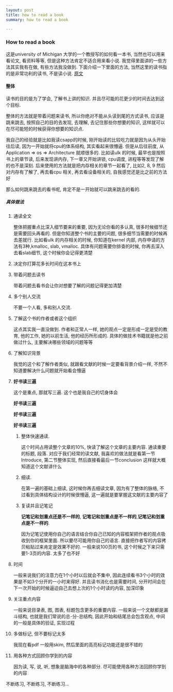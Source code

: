 ```yaml
---
layout: post
title: how to read a book
summary: how to read a book

---
```

### How to read a book

这是university of Michigan 大学的一个教授写的如何看一本书, 当然也可以用来看论文, 看资料等等, 但是这种方法肯定不适合用来看小说. 我觉得里面讲的一些方法其实我有在做, 有些方法我没做到. 下面介绍一下里面的方法, 当然这里的读书指的是非常功利的读书, 不是读小说. [原文][1]



#### 整体

读书的目的是为了学会, 了解书上讲的知识. 并且尽可能的花更少的时间去达到这个目标.

整体的方法就是带着问题来读书, 所以你绝对不能从头读到尾的方式读书, 应该是跳来跳去, 按照自己的目的去发现, 去理解, 去记住那些你想要的知识, 这样就可以在尽可能短的时候获得你想要的知识点. 

我自己的经验就是比如我读csapp的时候, 刚开始读的比较吃力就是因为从头开始往后读, 因为一开始就将cpu的体系结构, 其实看起来很懵逼. 但是从后往前度, 从Application => os => Architecture 就顺很多的. 比如读ulk 的时候, 最早也是按照书上的章节读, 后来发现讲内存, 下一章又开始讲锁, cpu调度, 进程等等发现了解的也不是深刻. 后来使用的方法就是把内存相关的章节一起看了, 比如2, 8, 9 然后对内存有了解了, 再去看cpu 相关, 再去看设备相关的, 自我感觉还是比之前的方法好

那么如何跳来跳去的看书呢, 肯定不是一开始就可以跳来跳去的看的.

##### 具体做法

1. 通读全文

   整体把握重点比深入细节要来的重要, 因为无论你看的多认真, 很多时候细节还是需要回头再看的. 但是你知道整个书的主要的问题, 很多细节当需要的时候再去差就行. 比如看ulk 的内存相关的时候, 你知道在kernel 内部, 内存申请的方法有3种,kmalloc, slab, vmalloc. 具体有问题需要你排查的时候, 你再去深入去看slab细节, 这个时候你会记得更清楚

2. 决定你打算花多长时间在这本书上

3. 带着问题去读书

   带着问题去看书会让你对想要了解的问题记得更加清楚

4. 多个别人交流

   不要一个人看,  多和别人交流. 

5. 了解这个书的作者或者这个组织

   这点其实我一直没做到. 作者和正常人一样, 她的观点一定是形成一定是受的教育, 他的工作, 她的以前生活, 他的经历所形成的. 具体的做技术书籍就是他之前做过什么, 主要解决哪些领域的问题等等

6. 了解知识背景

   我觉的这个和了解作者类似, 就跟看文献的时候一定要看背景介绍一样, 不然不知道要解决什么问题就开始看会懵逼

7. **好书读三遍**

   这个是重点, 那就写三遍. 这个也是我自己的切身体会

   **好书读三遍**

   **好书读三遍**

   **好书读三遍**

   1. 整体快速通读. 

      这个时间占用读整个文章的10%,  快读了解这个文章的主要内容. 通读重要的标题, 段落. 对应于我们经常的读文献, 我喜欢的做法就是看第一节Introduce, 第二节整体实现, 然后直接看最后一节conclusion 这样就大概知道这个文献讲什么

   2. 细读.

      在第一遍的基础上细读, 这时候你再去细读文章, 因为有了整体的脉络, 不过看到具体结构设计的时候很懵逼, 这一遍就是要掌握这文献的主要内容了

   3. 复读并且记笔记

      **记笔记和划重点还是不一样的**, **记笔记和划重点是不一样的**,**记笔记和划重点是不一样的**.

      因为记笔记使用你自己的语言结合你自己已知的内容框架把作者的观点吸收到你的框架里面. 所以要尽可能用你自己的语言. 直接把作者写的内容拷贝粘贴过来肯定是效果不好的. 一般来说100页的书, 这个时候之下来只需要1-3页的内容. 太多了也不好

8. 时间

   一般来说我们的注意力在1个小时以后就会不集中, 因此连续看书3个小时的效果是不如3个分开的一小时来得好. 并且读书消化也是需要时间, 分开时间会在下一次开始的时候逼迫自己去想上次的1个小时读的内容, 加深印象

9. 关注重点内容

   一般来说目录表, 图, 图表, 标题包含更多的重要内容. 一般来说一个文献都是漏斗结构, 也就是我们常说的总-分-总结构, 因此开始和结尾总会包含观点, 中间的一般是具体的验证, 实现过程

10. 多做标记, 但不要标记太多

    我现在看pdf 一般用skim, 然后里面的高亮标记功能还是很不错的

11. 用各种方式回顾你学到的内容

    因为读, 写, 说, 听, 想象是脑海中的各种部分. 尽可能使用各种方法回顾你学到的内容

不断练习, 不断练习, 不断练习...

[1]: http://pne.people.si.umich.edu/PDF/howtoread.pdf
